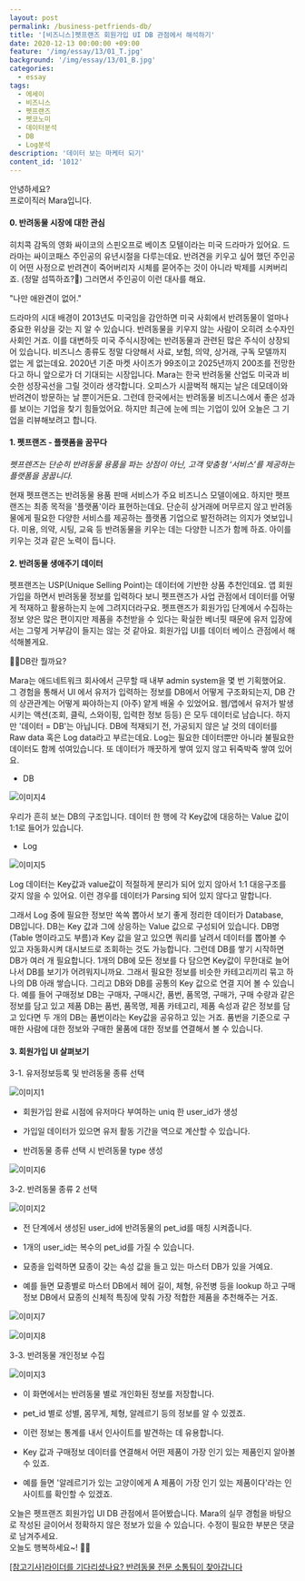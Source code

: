 ```yaml
---
layout: post
permalink: /business-petfriends-db/
title: '[비즈니스]펫프랜즈 회원가입 UI DB 관점에서 해석하기'
date: 2020-12-13 00:00:00 +09:00
feature: '/img/essay/13/01_T.jpg'
background: '/img/essay/13/01_B.jpg'
categories:
  - essay
tags:
  - 에세이
  - 비즈니스
  - 펫프랜즈
  - 펫코노미
  - 데이터분석
  - DB
  - Log분석
description: '데이터 보는 마케터 되기'
content_id: '1012'
---
```


안녕하세요?<br>프로이직러 Mara입니다.

#### 0. 반려동물 시장에 대한 관심

히치콕 감독의 영화 싸이코의 스핀오프로 베이츠 모텔이라는 미국 드라마가 있어요. 드라마는 싸이코패스 주인공의 유년시절을 다루는데요. 반려견을 키우고 싶어 했던 주인공이 어떤 사정으로 반려견이 죽어버리자 시체를 묻어주는 것이 아니라 박제를 시켜버리죠. (정말 섬뜩하죠?🙁) 그러면서 주인공이 이런 대사를 해요.

"나만 애완견이 없어."

 드라마의 시대 배경이 2013년도 미국임을 감안하면 미국 사회에서 반려동물이 얼마나 중요한 위상을 갖는 지 알 수 있습니다. 반려동물을 키우지 않는 사람이 오히려 소수자인 사회인 거죠. 이를 대변하듯 미국 주식시장에는 반려동물과 관련된 많은 주식이 상장되어 있습니다. 비즈니스 종류도 정말 다양해서 사료, 보험, 의약, 상거래, 구독 모델까지 없는 게 없는데요. 2020년 기준 마켓 사이즈가 99조이고 2025년까지 200조를 전망한다고 하니 앞으로가 더 기대되는 시장입니다. Mara는 한국 반려동물 산업도 미국과 비슷한 성장곡선을 그릴 것이라 생각합니다. 오피스가 시끌벅적 해지는 날은 데모데이와 반려견이 방문하는 날 뿐이거든요. 그런데 한국에서는 반려동물 비즈니스에서 좋은 성과를 보이는 기업을 찾기 힘들었어요. 하지만 최근에 눈에 띄는 기업이 있어 오늘은 그 기업을 리뷰해보려고 합니다. 

#### 1. 펫프랜즈 - 플랫폼을 꿈꾸다 

*펫프렌즈는 단순히 반려동물 용품을 파는 상점이 아닌, 고객 맞춤형 ‘서비스’를 제공하는 플랫폼을 꿈꿉니다.*

 현재 펫프랜즈는 반려동물 용품 판매 서비스가 주요 비즈니스 모델이에요. 하지만 펫프랜즈는 최종 목적을 '플랫폼'이라 표현하는데요. 단순히 상거래에 머무르지 않고 반려동물에게 필요한 다양한 서비스를 제공하는 플랫폼 기업으로 발전하려는 의지가 엿보입니다. 미용, 의약, 시팅, 교육 등 반려동물을 키우는 데는 다양한 니즈가 함께 하죠. 아이를 키우는 것과 같은 노력이 듭니다.  

#### 2. 반려동물 생애주기 데이터

펫프랜즈는 USP(Unique Selling Point)는 데이터에 기반한 상품 추천인데요. 앱 회원가입을 하면서 반려동물 정보를 입력하다 보니 펫프랜즈가 사업 관점에서 데이터를 어떻게 적재하고 활용하는지 눈에 그려지더라구요. 펫프랜즈가 회원가입 단계에서 수집하는 정보 양은 많은 편이지만 제품을 추천받을 수 있다는 확실한 베너핏 때문에 유저 입장에서는 그렇게 거부감이 들지는 않는 것 같아요. 회원가입 UI를 데이터 베이스 관점에서 해석해볼게요.

 🙋‍♀️DB란 뭘까요?

Mara는 애드네트워크 회사에서 근무할 때 내부 admin system을 몇 번 기획했어요.<BR>
그 경험을 통해서 UI 에서 유저가 입력하는 정보를 DB에서 어떻게 구조화되는지, DB 간의 상관관계는 어떻게 짜야하는지 (아주) 얕게 배울 수 있었어요. 웹/앱에서 유저가 발생시키는 액션(조회, 클릭, 스와이핑, 입력한 정보 등등) 은 모두 데이터로 남습니다. 하지만 '데이터 = DB'는 아닙니다. DB에 적재되기 전, 가공되지 않은 날 것의 데이터를 Raw data 혹은 Log data라고 부르는데요. Log는 필요한 데이터뿐만 아니라 불필요한 데이터도 함께 섞여있습니다. 또 데이터가 깨끗하게 쌓여 있지 않고 뒤죽박죽 쌓여 있어요.  

- DB

![이미지4](/img/essay/13/04.JPG)

우리가 흔히 보는 DB의 구조입니다. 데이터 한 행에 각 Key값에 대응하는 Value 값이 1:1로 들어가 있습니다.

- Log 

![이미지5](/img/essay/13/05.JPG)

 Log 데이터는 Key값과 value값이 적절하게 분리가 되어 있지 않아서 1:1 대응구조를 갖지 않을 수 있어요. 이런 경우를 데이터가 Parsing 되어 있지 않다고 말합니다.

그래서 Log 중에 필요한 정보만 쏙쏙 뽑아서 보기 좋게 정리한 데이터가 Database, DB입니다. DB는 Key 값과 그에 상응하는 Value 값으로 구성되어 있습니다. DB명(Table 명이라고도 부름)과 Key 값을 알고 있으면 쿼리를 날려서 데이터를 뽑아볼 수 있고 자동화시켜 대시보드로 조회하는 것도 가능합니다.  그런데 DB를 쌓기 시작하면 DB가 여러 개 필요합니다. 1개의 DB에 모든 정보를 다 담으면 Key값이 무한대로 늘어나서 DB를 보기가 어려워지니까요. 그래서 필요한 정보를 비슷한 카테고리끼리 묶고 하나의 DB 아래 쌓습니다. 그리고 DB와 DB를 공통의 Key 값으로 연결 지어 볼 수 있습니다. 예를 들어 구매정보 DB는 구매자, 구매시간, 품번, 품목명, 구매가, 구매 수량과 같은 정보를 담고 있고 제품 DB는 품번, 품목명, 제품 카테고리, 제품 속성과 같은 정보를 담고 있다면 두 개의 DB는 품번이라는 Key값을 공유하고 있는 거죠. 품번을 기준으로 구매한 사람에 대한 정보와 구매한 물품에 대한 정보를 연결해서 볼 수 있습니다.

#### 3. 회원가입 UI 살펴보기

3-1. 유저정보등록 및 반려동물 종류 선택

![이미지1](/img/essay/13/01.JPG)

- 회원가입 완료 시점에 유저마다 부여하는 uniq 한 user_id가 생성

- 가입일 데이터가 있으면 유저 활동 기간을 역으로 계산할 수 있습니다.

- 반려동물 종류 선택 시 반려동물 type 생성

 ![이미지6](/img/essay/13/06.JPG)

 3-2. 반려동물 종류 2 선택

![이미지2](/img/essay/13/02.JPG)

- 전 단계에서 생성된 user_id에 반려동물의 pet_id를 매칭 시켜줍니다.

- 1개의 user_id는 복수의 pet_id를 가질 수 있습니다.

- 묘종을 입력하면 묘종이 갖는 속성 값을 들고 있는 마스터 DB가 있을 거예요.

- 예를 들면 묘종별로 마스터 DB에서 헤어 길이, 체형, 유전병 등을 lookup 하고 구매 정보 DB에서 묘종의 신체적 특징에 맞춰 가장 적합한 제품을 추천해주는 거죠.

![이미지7](/img/essay/13/07.PNG)

![이미지8](/img/essay/13/08.PNG)

  3-3. 반려동물 개인정보 수집

![이미지3](/img/essay/13/03.JPG)

-  이 화면에서는 반려동물 별로 개인화된 정보를 저장합니다.

- pet_id 별로 성별, 몸무게, 체형, 알레르기 등의 정보를 알 수 있겠죠.

- 이런 정보는 통계를 내서 인사이트를 발견하는 데 유용합니다.

- Key 값과 구매정보 데이터를 연결해서 어떤 제품이 가장 인기 있는 제품인지 알아볼 수 있죠.

- 예를 들면 '알레르기가 있는 고양이에게 A 제품이 가장 인기 있는 제품이다'라는 인사이트를 확인할 수 있겠죠. 

오늘은 펫프랜즈 회원가입 UI DB 관점에서 뜯어봤습니다.
Mara의 실무 경험을 바탕으로 작성된 글이어서 정확하지 않은 정보가 있을 수 있습니다. 수정이 필요한 부분은 댓글로 남겨주세요.<br>
오늘도 행복하세요~! 🙋‍♀️

[[참고기사]라이더를 기다리셨나요? 반려동물 전문 소통팀이 찾아갑니다]( http://inthenews.co.kr/article-6815/)